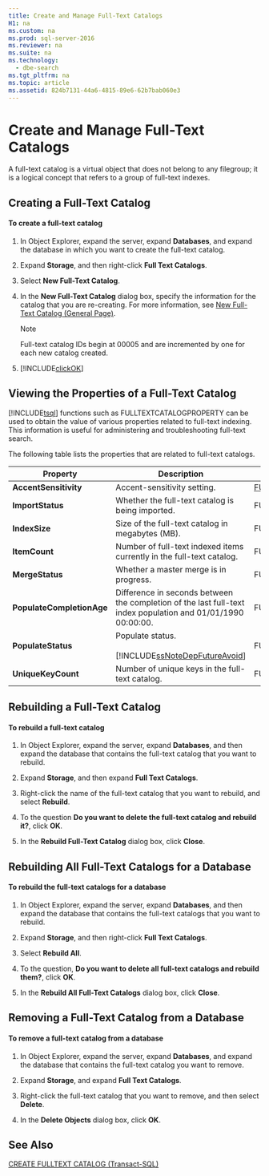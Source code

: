 ```yaml
---
title: Create and Manage Full-Text Catalogs
H1: na
ms.custom: na
ms.prod: sql-server-2016
ms.reviewer: na
ms.suite: na
ms.technology: 
  - dbe-search
ms.tgt_pltfrm: na
ms.topic: article
ms.assetid: 824b7131-44a6-4815-89e6-62b7bab060e3
---
```

# Create and Manage Full-Text Catalogs
  A full\-text catalog is a virtual object that does not belong to any filegroup; it is a logical concept that refers to a group of full\-text indexes.  
  
##  <a name="creating"></a> Creating a Full\-Text Catalog  
  
#### To create a full\-text catalog  
  
1.  In Object Explorer, expand the server, expand **Databases**, and expand the database in which you want to create the full\-text catalog.  
  
2.  Expand **Storage**, and then right\-click **Full Text Catalogs**.  
  
3.  Select **New Full\-Text Catalog**.  
  
4.  In the **New Full\-Text Catalog** dialog box, specify the information for the catalog that you are re\-creating. For more information, see [New Full-Text Catalog &#40;General Page&#41;](../../Topics/TopicNameNotContainA/New-Full-Text-Catalog--General-Page-.md).  
  
    > [!NOTE]  
    >  Full\-text catalog IDs begin at 00005 and are incremented by one for each new catalog created.  
  
5.  [!INCLUDE[clickOK](../../Token/Other/clickOK_md.md)]  
  
   
  
##  <a name="props"></a> Viewing the Properties of a Full\-Text Catalog  
 [!INCLUDE[tsql](../../Token/Other/tsql_md.md)] functions such as FULLTEXTCATALOGPROPERTY can be used to obtain the value of various properties related to full\-text indexing. This information is useful for administering and troubleshooting full\-text search.  
  
 The following table lists the properties that are related to full\-text catalogs.  
  
|Property|Description|Function|  
|--------------|-----------------|--------------|  
|**AccentSensitivity**|Accent\-sensitivity setting.|[FULLTEXTCATALOGPROPERTY](../Topic/FULLTEXTCATALOGPROPERTY%20\(Transact-SQL\).md)|  
|**ImportStatus**|Whether the full\-text catalog is being imported.|FULLTEXTCATALOGPROPERTY|  
|**IndexSize**|Size of the full\-text catalog in megabytes \(MB\).|FULLTEXTCATALOGPROPERTY|  
|**ItemCount**|Number of full\-text indexed items currently in the full\-text catalog.|FULLTEXTCATALOGPROPERTY|  
|**MergeStatus**|Whether a master merge is in progress.|FULLTEXTCATALOGPROPERTY|  
|**PopulateCompletionAge**|Difference in seconds between the completion of the last full\-text index population and 01\/01\/1990 00:00:00.|FULLTEXTCATALOGPROPERTY|  
|**PopulateStatus**|Populate status.<br /><br /> [!INCLUDE[ssNoteDepFutureAvoid](../../Token/Other/ssNoteDepFutureAvoid_md.md)]|FULLTEXTCATALOGPROPERTY|  
|**UniqueKeyCount**|Number of unique keys in the full\-text catalog.|FULLTEXTCATALOGPROPERTY|  
  
   
  
##  <a name="rebuildone"></a> Rebuilding a Full\-Text Catalog  
  
#### To rebuild a full\-text catalog  
  
1.  In Object Explorer, expand the server, expand **Databases**, and then expand the database that contains the full\-text catalog that you want to rebuild.  
  
2.  Expand **Storage**, and then expand **Full Text Catalogs**.  
  
3.  Right\-click the name of the full\-text catalog that you want to rebuild, and select **Rebuild**.  
  
4.  To the question **Do you want to delete the full\-text catalog and rebuild it?**, click **OK**.  
  
5.  In the **Rebuild Full\-Text Catalog** dialog box, click **Close**.  
  
   
  
##  <a name="rebuildall"></a> Rebuilding All Full\-Text Catalogs for a Database  
  
#### To rebuild the full\-text catalogs for a database  
  
1.  In Object Explorer, expand the server, expand **Databases**, and then expand the database that contains the full\-text catalogs that you want to rebuild.  
  
2.  Expand **Storage**, and then right\-click **Full Text Catalogs**.  
  
3.  Select **Rebuild All**.  
  
4.  To the question, **Do you want to delete all full\-text catalogs and rebuild them?**, click **OK**.  
  
5.  In the **Rebuild All Full\-Text Catalogs** dialog box, click **Close**.  
  
  
  
##  <a name="removing"></a> Removing a Full\-Text Catalog from a Database  
  
#### To remove a full\-text catalog from a database  
  
1.  In Object Explorer, expand the server, expand **Databases**, and expand the database that contains the full\-text catalog you want to remove.  
  
2.  Expand **Storage**, and expand **Full Text Catalogs**.  
  
3.  Right\-click the full\-text catalog that you want to remove, and then select **Delete**.  
  
4.  In the **Delete Objects** dialog box, click **OK**.  
  
  
## See Also  
 [CREATE FULLTEXT CATALOG &#40;Transact-SQL&#41;](../Topic/CREATE%20FULLTEXT%20CATALOG%20\(Transact-SQL\).md)  
  
  